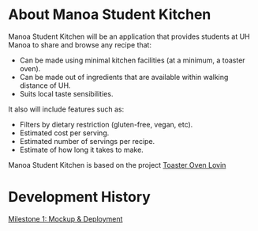 # About Manoa Student Kitchen

Manoa Student Kitchen will be an application that provides students at UH Manoa to share and browse any recipe that:

* Can be made using minimal kitchen facilities (at a minimum, a toaster oven).
* Can be made out of ingredients that are available within walking distance of UH.
* Suits local taste sensibilities.

It also will include features such as:

* Filters by dietary restriction (gluten-free, vegan, etc).
* Estimated cost per serving.
* Estimated number of servings per recipe.
* Estimate of how long it takes to make.

Manoa Student Kitchen is based on the project [Toaster Oven Lovin](http://courses.ics.hawaii.edu/ics314s17/morea/final-project/reading-project-toaster-oven-lovin.html)

# Development History

[Milestone 1: Mockup & Deployment](https://github.com/manoastudentkitchen/m1)
